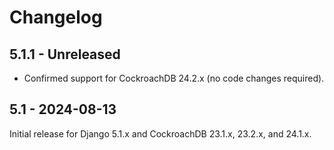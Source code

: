 # Changelog

## 5.1.1 - Unreleased

- Confirmed support for CockroachDB 24.2.x (no code changes required).

## 5.1 - 2024-08-13

Initial release for Django 5.1.x and CockroachDB 23.1.x, 23.2.x, and 24.1.x.
